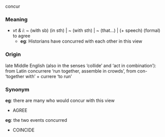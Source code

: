 concur
### Meaning
+ _vt & i_: ~ (with sb) (in sth) | ~ (with sth) | ~ (that…) | (+ speech) (formal) to agree
	+ __eg__: Historians have concurred with each other in this view

### Origin

late Middle English (also in the senses ‘collide’ and ‘act in combination’): from Latin concurrere ‘run together, assemble in crowds’, from con- ‘together with’ + currere ‘to run’

### Synonym

__eg__: there are many who would concur with this view

+ AGREE

__eg__: the two events concurred

+ COINCIDE


